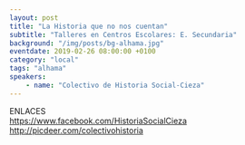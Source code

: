 ```yaml
---
layout: post
title: "La Historia que no nos cuentan"
subtitle: "Talleres en Centros Escolares: E. Secundaria"
background: "/img/posts/bg-alhama.jpg"
eventdate: 2019-02-26 08:00:00 +0100
category: "local"
tags: "alhama"
speakers:
    - name: "Colectivo de Historia Social-Cieza"
---
```


ENLACES  
         https://www.facebook.com/HistoriaSocialCieza  
         http://picdeer.com/colectivohistoria
